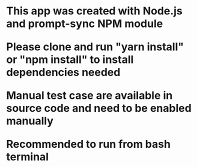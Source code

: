 <h1><Currency Converter</h1>

<p>This app was created with <strong>Node.js</strong> and <strong>prompt-sync</strong> NPM module</p>

<p>Please clone and run <strong>"yarn install"</strong> or <strong>"npm install"</strong> to install dependencies needed</p>

<p>Manual test case are available in source code and need to be enabled manually</p>
<p>Recommended to run from bash terminal</p>
